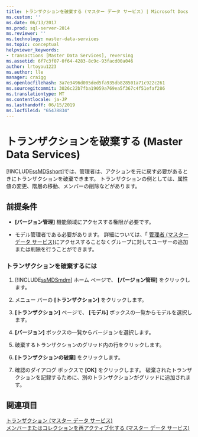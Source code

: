 ```yaml
---
title: トランザクションを破棄する (マスター データ サービス) | Microsoft Docs
ms.custom: ''
ms.date: 06/13/2017
ms.prod: sql-server-2014
ms.reviewer: ''
ms.technology: master-data-services
ms.topic: conceptual
helpviewer_keywords:
- transactions [Master Data Services], reversing
ms.assetid: 6f7c3f07-0f64-4283-8c9c-93facd00a046
author: lrtoyou1223
ms.author: lle
manager: craigg
ms.openlocfilehash: 3a7e3496d005ded5fa935db828501a71c922c261
ms.sourcegitcommit: 3026c22b7fba19059a769ea5f367c4f51efaf286
ms.translationtype: MT
ms.contentlocale: ja-JP
ms.lasthandoff: 06/15/2019
ms.locfileid: "65478834"
---
```

# <a name="reverse-a-transaction-master-data-services"></a>トランザクションを破棄する (Master Data Services)
  [!INCLUDE[ssMDSshort](../includes/ssmdsshort-md.md)]では、管理者は、アクションを元に戻す必要があるときにトランザクションを破棄できます。 トランザクションの例としては、属性値の変更、階層の移動、メンバーの削除などがあります。  
  
## <a name="prerequisites"></a>前提条件  
  
-   **[バージョン管理]** 機能領域にアクセスする権限が必要です。  
  
-   モデル管理者である必要があります。 詳細については、「 [管理者 &#40;マスター データ サービス&#41;](administrators-master-data-services.md)にアクセスすることなくグループに対してユーザーの追加または削除を行うことができます。  
  
### <a name="to-reverse-a-transaction"></a>トランザクションを破棄するには  
  
1.  [!INCLUDE[ssMDSmdm](../includes/ssmdsmdm-md.md)] ホーム ページで、 **[バージョン管理]** をクリックします。  
  
2.  メニュー バーの **[トランザクション]** をクリックします。  
  
3.  **[トランザクション]** ページで、 **[モデル]** ボックスの一覧からモデルを選択します。  
  
4.  **[バージョン]** ボックスの一覧からバージョンを選択します。  
  
5.  破棄するトランザクションのグリッド内の行をクリックします。  
  
6.  **[トランザクションの破棄]** をクリックします。  
  
7.  確認のダイアログ ボックスで **[OK]** をクリックします。 破棄されたトランザクションを記録するために、別のトランザクションがグリッドに追加されます。  
  
## <a name="see-also"></a>関連項目  
 [トランザクション (マスター データ サービス)](../../2014/master-data-services/transactions-master-data-services.md)   
 [メンバーまたはコレクションを再アクティブ化する (マスター データ サービス)](../../2014/master-data-services/reactivate-a-member-or-collection-master-data-services.md)  
  
  
